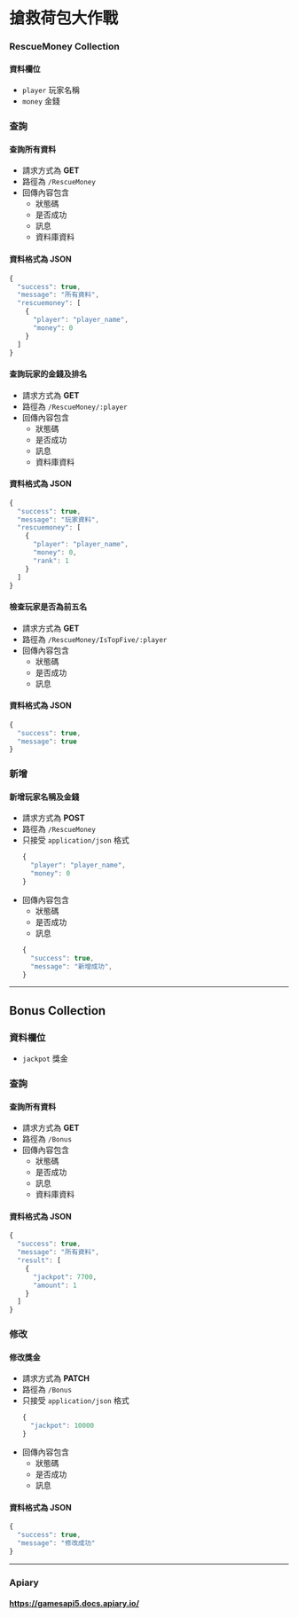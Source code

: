 # 搶救荷包大作戰
### RescueMoney Collection
#### 資料欄位
+ `player` 玩家名稱
+ `money` 金錢

### 查詢
#### 查詢所有資料
+ 請求方式為 **GET**
+ 路徑為 `/RescueMoney`
+ 回傳內容包含
    - 狀態碼
    - 是否成功
    - 訊息
    - 資料庫資料

#### 資料格式為 JSON
  ```js
  {
    "success": true,
    "message": "所有資料",
    "rescuemoney": [
      {
        "player": "player_name",
        "money": 0
      }
    ]
  }
  ```
#### 查詢玩家的金錢及排名
+ 請求方式為 **GET**
+ 路徑為 `/RescueMoney/:player`
+ 回傳內容包含
    - 狀態碼
    - 是否成功
    - 訊息
    - 資料庫資料

#### 資料格式為 JSON
  ```js
  {
    "success": true,
    "message": "玩家資料",
    "rescuemoney": [
      {
        "player": "player_name",
        "money": 0,
        "rank": 1
      }
    ]
  }
  ```
#### 檢查玩家是否為前五名
+ 請求方式為 **GET**
+ 路徑為 `/RescueMoney/IsTopFive/:player`
+ 回傳內容包含
    - 狀態碼
    - 是否成功
    - 訊息
#### 資料格式為 JSON
  ```js
  {
    "success": true,
    "message": true
  }
  ```
### 新增
#### 新增玩家名稱及金錢
+ 請求方式為 **POST**
+ 路徑為 `/RescueMoney`
+ 只接受 `application/json` 格式
  ```js
  {
    "player": "player_name",
    "money": 0
  }
  ```
+ 回傳內容包含
    - 狀態碼
    - 是否成功
    - 訊息
  ```js
  {
    "success": true,
    "message": "新增成功",
  }
  ```
---
## Bonus Collection
### 資料欄位
+ `jackpot` 獎金
### 查詢
#### 查詢所有資料
+ 請求方式為 **GET**
+ 路徑為 `/Bonus`
+ 回傳內容包含
    - 狀態碼
    - 是否成功
    - 訊息
    - 資料庫資料
#### 資料格式為 JSON
  ```js
  {
    "success": true,
    "message": "所有資料",
    "result": [
      {
        "jackpot": 7700,
        "amount": 1
      }
    ]
  }
  ```
### 修改
#### 修改獎金
+ 請求方式為 **PATCH**
+ 路徑為 `/Bonus`
+ 只接受 `application/json` 格式
  ```js
  {
    "jackpot": 10000
  }
  ```
+ 回傳內容包含
    - 狀態碼
    - 是否成功
    - 訊息
#### 資料格式為 JSON
  ```js
  {
    "success": true,
    "message": "修改成功"
  }
  ```
---
### Apiary
#### https://gamesapi5.docs.apiary.io/